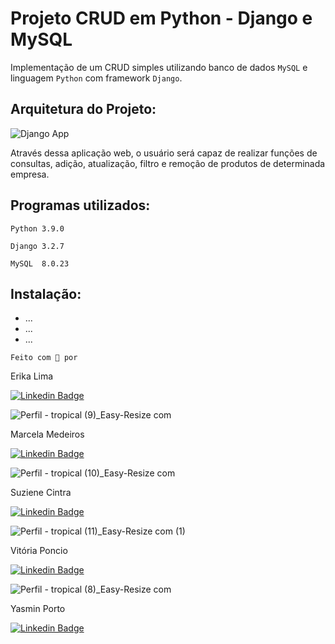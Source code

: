 # Projeto CRUD em Python - Django e MySQL

Implementação de um CRUD simples utilizando banco de dados `MySQL` e linguagem `Python` com framework `Django`.

## Arquitetura do Projeto: 

![Django App](https://user-images.githubusercontent.com/87037883/134281946-2581ac01-650b-43f2-b88f-b1aa59167df5.png)

Através dessa aplicação web, o usuário será capaz de realizar funções de consultas, adição, atualização, filtro e remoção de produtos de determinada empresa. 



## Programas utilizados:

`Python 3.9.0`

`Django 3.2.7`

`MySQL  8.0.23`


## Instalação:

* ...
* ...
* ...

`Feito com 💙 por `

Erika Lima

[![Linkedin Badge](https://img.shields.io/badge/-Erika-blue?style=flat-square&logo=Linkedin&logoColor=white&link=https://www.linkedin.com/in/erikalmlima/)](https://www.linkedin.com/in/erikalmlima/) 


![Perfil - tropical (9)_Easy-Resize com](https://user-images.githubusercontent.com/87037883/134744049-e77a2639-81b7-4719-82ac-e4d72aeff647.jpg)

Marcela Medeiros

[![Linkedin Badge](https://img.shields.io/badge/-Marcela-blue?style=flat-square&logo=Linkedin&logoColor=white&link=https://www.linkedin.com/in/marcela-medeiros/)](https://www.linkedin.com/in/marcela-medeiros) 



![Perfil - tropical (10)_Easy-Resize com](https://user-images.githubusercontent.com/87037883/134744188-e16677e1-391e-4152-a341-93cb054534be.jpg)

Suziene Cintra

[![Linkedin Badge](https://img.shields.io/badge/-Suziene-blue?style=flat-square&logo=Linkedin&logoColor=white&link=https://www.linkedin.com/in/suziene-cintra-a958a61b8/)](https://www.linkedin.com/in/suziene-cintra-a958a61b8/) 

![Perfil - tropical (11)_Easy-Resize com (1)](https://user-images.githubusercontent.com/87037883/134744265-11dac482-2c3d-4f39-89f8-bf5a11c46d83.jpg)

Vitória Poncio

[![Linkedin Badge](https://img.shields.io/badge/-Vitória-blue?style=flat-square&logo=Linkedin&logoColor=white&link=https://www.linkedin.com/in/viponcio/)](https://www.linkedin.com/in/viponcio/) 

![Perfil - tropical (8)_Easy-Resize com](https://user-images.githubusercontent.com/87037883/134744369-56290f40-1601-4ea7-a805-a4a7c30267f6.jpg)

Yasmin Porto

[![Linkedin Badge](https://img.shields.io/badge/-Yasmin-blue?style=flat-square&logo=Linkedin&logoColor=white&link=https://www.linkedin.com/in/yasmin-porto-costa/)](https://www.linkedin.com/in/yasmin-porto-costa/) 